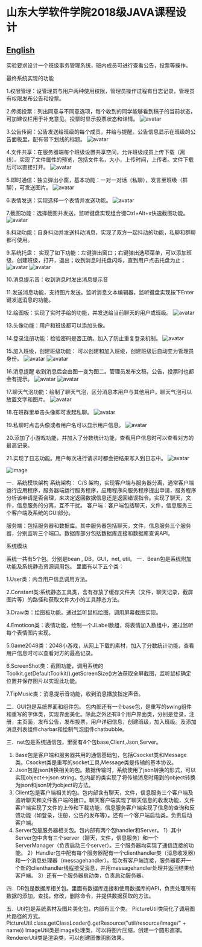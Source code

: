 # 山东大学软件学院2018级JAVA课程设计
## [English](https://github.com/nancheng58/JAVA-Course-Design-of-Software-College/blob/master/README.md)

实验要求设计一个班级事务管理系统，班内成员可进行查看公告，投票等操作。

最终系统实现的功能

1.权限管理：设管理员与用户两种使用权限，管理员操作过程有日志记录，管理员有权限发布公告和投票。

2.传阅投票：列出同意与不同意选项，每个收到的同学能够看到稿子的当前状态，可加建议栏用于补充意见。投票时显示投票状态和详情。
![avatar](https://raw.githubusercontent.com/nancheng58/JAVA-Course-Design-of-Software-College/master/projectdemo/demo2.png)



3.公告传阅：公告发送给班级的每个成员，并给与提醒。公告信息显示在班级的公告面板里，配有带下划线的标题。
![avatar](https://raw.githubusercontent.com/nancheng58/JAVA-Course-Design-of-Software-College/master/projectdemo/demo3.png)

4.文件共享：在服务器端每个班级设置共享空间，允许班级成员上传下载（离线）。实现了文件属性的预览，包括文件名，大小，上传时间，上传者。文件下载后可以直接打开。
![avatar](https://raw.githubusercontent.com/nancheng58/JAVA-Course-Design-of-Software-College/master/projectdemo/demo4.png)


5.即时通信：独立弹出小窗，基本功能：一对一对话（私聊），发言至班级（群聊），可发送图片。
![avatar](https://raw.githubusercontent.com/nancheng58/JAVA-Course-Design-of-Software-College/master/projectdemo/demo5.png)

6.表情发送：实现选择一个表情并发送功能。
![avatar](https://raw.githubusercontent.com/nancheng58/JAVA-Course-Design-of-Software-College/master/projectdemo/demo6.png)


7.截图功能：选择截图并发送，监听键盘实现组合键Ctrl+Alt+x快速截图功能。
![avatar](https://raw.githubusercontent.com/nancheng58/JAVA-Course-Design-of-Software-College/master/projectdemo/demo7.png)

8.抖动功能：自身抖动并发送抖动消息，实现了双方一起抖动的功能，私聊和群聊都可使用。

9.系统托盘： 
实现了如下功能：左键弹出窗口；右键弹出选项菜单，可以添加班级，创建班级，打开，退出；收到消息时托盘闪烁，直到用户点击托盘为止；
![avatar](https://raw.githubusercontent.com/nancheng58/JAVA-Course-Design-of-Software-College/master/projectdemo/demo91.png)
![avatar](https://raw.githubusercontent.com/nancheng58/JAVA-Course-Design-of-Software-College/master/projectdemo/demo91.png)

10.消息提示音：收到消息时发出消息提示音

11.发送消息功能，支持图片发送。监听消息文本编辑器，监听键盘实现按下Enter键发送消息的功能。


12.绘图板：实现了实时手绘的功能，并发送给当前聊天的用户或班级。
![avatar](https://raw.githubusercontent.com/nancheng58/JAVA-Course-Design-of-Software-College/master/projectdemo/demo12.png)

13.头像功能：用户和班级都可以添加头像。

14.登录注册功能：检验密码是否正确。加入了防止重复登录机制。
![avatar](https://raw.githubusercontent.com/nancheng58/JAVA-Course-Design-of-Software-College/master/projectdemo/demo14.png)


15.加入班级，创建班级功能： 
可以创建和加入班级，创建班级后自动变为管理员身份。
![avatar](https://raw.githubusercontent.com/nancheng58/JAVA-Course-Design-of-Software-College/master/projectdemo/demo151.png)
![avatar](https://raw.githubusercontent.com/nancheng58/JAVA-Course-Design-of-Software-College/master/projectdemo/demo152.png)

16.消息提醒
收到消息后会由图一变为图二。管理员发布文稿，公告，投票时也都会有提示。
![avatar](https://raw.githubusercontent.com/nancheng58/JAVA-Course-Design-of-Software-College/master/projectdemo/demo161.png)
![avatar](https://raw.githubusercontent.com/nancheng58/JAVA-Course-Design-of-Software-College/master/projectdemo/demo162.png)

17.聊天气泡功能：绘制了聊天气泡，区分消息本用户与其他用户。聊天气泡可以放置文字和图片。
![avatar](https://raw.githubusercontent.com/nancheng58/JAVA-Course-Design-of-Software-College/master/projectdemo/demo17.png)


18.在班群里单击头像即可发起私聊。
![avatar](https://raw.githubusercontent.com/nancheng58/JAVA-Course-Design-of-Software-College/master/projectdemo/demo18.png)


19.私聊时点击头像或者用户名可以显示用户信息。
![avatar](https://raw.githubusercontent.com/nancheng58/JAVA-Course-Design-of-Software-College/master/projectdemo/demo19.png)


20.添加了小游戏功能，并加入了分数统计功能，查看用户信息时可以查看对方的最高记录。

21.实现了日志功能。用户每次进行请求时都会把结果写入到日志中。
![avatar](https://raw.githubusercontent.com/nancheng58/JAVA-Course-Design-of-Software-College/master/projectdemo/demo21.png)


![image](https://github.com/nancheng58/JAVA-Course-Design-of-Software-College-of-Shandong-University/blob/master/image.png)

一．系统模块架构
系统架构：
C/S 架构，实现客户端与服务器分离，通常客户端运行应用程序，服务器端运行服务程序，应用程序向服务程序提出申请，服务程序分析该申请是否合理，来决定返回数据信息还是返回错误指令。实现了聊天，文件，信息服务的分离，互不干扰。
客户端：客户端包括聊天，文件，信息服务三个客户端及系统的GUI部分。




服务端：包括服务器和数据库。其中服务器包括聊天，文件，信息服务三个服务器，分别监听三个端口。数据库部分包括数据库连接和数据库查询API。










系统模块

系统一共有5个包。分别是bean , DB，GUI，net, util。
一．Bean包是系统附加功能及系统静态资源调用包。
里面有以下五个类：

1.User类：内含用户信息调用方法。

2.Constant类:系统静态工具类，含有存放了缓存文件夹（文件，聊天记录，截屏图片等）的路径和获取文件大小的工具静态方法。

3.Draw类：绘图板功能。通过监听鼠标绘图，调用屏幕截图实现。

4.Emoticon类：表情功能，绘制一个JLabel数组，将表情加入数组中，通过监听每个表情图片实现。

5.Game2048类：2048小游戏，从网上下载的素材，加入了分数统计功能，查看用户信息时可以查看对方的最高记录。

6.ScreenShot类：截图功能，调用系统的Toolkit.getDefaultToolkit().getScreenSize()方法获取全屏截图，监听鼠标确定位置并保存图片以实现此功能。

7.TipMusic类：消息提示音功能，收到消息播放指定声音。


二．GUI包是系统界面和组件包。
包内部还有一个base包，是重写的swing组件和重写的字体类，实现界面美化。除此之外还有8个用户界面类，分别是登录，注册，主页面，发布公告，发布投票，用户详细信息，创建班级，加入班级。及添加消息列表组件charbar和绘制气泡组件chatbubble。


三．net包是系统通信包，里面有4个包base,Client,Json,Server。
1. Base包是客户端和服务器共用的通信基础包，包括Csocket类和Message类。Csocket类是重写的socket工具,Message类是传输的基本协议。
2. Json包是json转换相关的包。数据传输时，系统使用了json转换的形式，可以实现object<->json string。包内部的类实现了将传输消息时用到的object转换为json和json转为object的方法。
3. Client包是客户端相关的包。包内部含有聊天，文件，信息服务三个客户端及监听聊天和文件客户端的接口。聊天客户端实现了聊天信息的收发功能，文件客户端实现了文件的上传和下载功能，信息服务客户端实现了信息的查询和反馈功能（如登录，注册，公告的发布等）。还有一个客户端启动类，负责启动客户端。
4. Server包是服务器相关包。包内部有两个包handler和Server。
1）其中Server包中含有三个server（聊天，文件，信息服务）和一个ServerManager（负责启动三个server）。三个服务器均实现了通信连接的功能。
2）Handler包中配有每个服务器配有一个clienthandler类（消息收发器）和一个消息处理器（messagehandler）。每次有客户端连接，服务器都开一个新的clienthandler线程接受消息，并用messagehandler处理并返回结果给客户端。
3）还有一个服务器启动类，负责启动服务器。

四．DB包是数据库相关包。里面有数据库连接和使用数据库的API，负责处理所有数据的添加，查找，修改，删除命令，并提供数据获取的方法。

五．Util包是系统素材及图片美化包，内部有三个类。
PictureUtil类简化了调用图片路径的方式。PictureUtil.class.getClassLoader().getResource("util/resource/image/" + name))
ImageUtil类是image处理类，可以将图片压缩，创建一个圆形遮罩。
RendererUtil类是渲染类，可以创建图像阴影效果。


